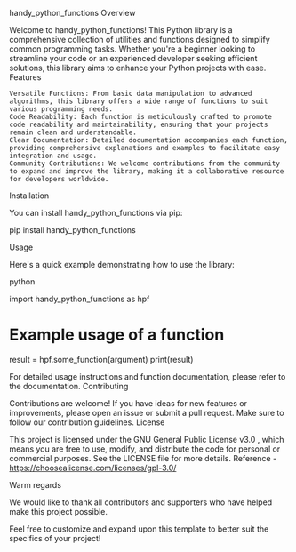 handy_python_functions
Overview

Welcome to handy_python_functions! This Python library is a comprehensive collection of utilities and functions designed to simplify common programming tasks. Whether you're a beginner looking to streamline your code or an experienced developer seeking efficient solutions, this library aims to enhance your Python projects with ease.
Features

    Versatile Functions: From basic data manipulation to advanced algorithms, this library offers a wide range of functions to suit various programming needs.
    Code Readability: Each function is meticulously crafted to promote code readability and maintainability, ensuring that your projects remain clean and understandable.
    Clear Documentation: Detailed documentation accompanies each function, providing comprehensive explanations and examples to facilitate easy integration and usage.
    Community Contributions: We welcome contributions from the community to expand and improve the library, making it a collaborative resource for developers worldwide.

Installation

You can install handy_python_functions via pip:

pip install handy_python_functions

Usage

Here's a quick example demonstrating how to use the library:

python

import handy_python_functions as hpf

# Example usage of a function
result = hpf.some_function(argument)
print(result)

For detailed usage instructions and function documentation, please refer to the documentation.
Contributing

Contributions are welcome! If you have ideas for new features or improvements, please open an issue or submit a pull request. Make sure to follow our contribution guidelines.
License

This project is licensed under the GNU General Public License v3.0 , which means you are free to use, modify, and distribute the code for personal or commercial purposes. See the LICENSE file for more details.
Reference - https://choosealicense.com/licenses/gpl-3.0/

Warm regards

We would like to thank all contributors and supporters who have helped make this project possible.

Feel free to customize and expand upon this template to better suit the specifics of your project!
